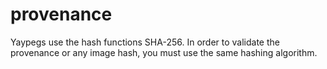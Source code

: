 # provenance
Yaypegs use the hash functions SHA-256. In order to validate the provenance or any image hash, you must use the same hashing algorithm.
